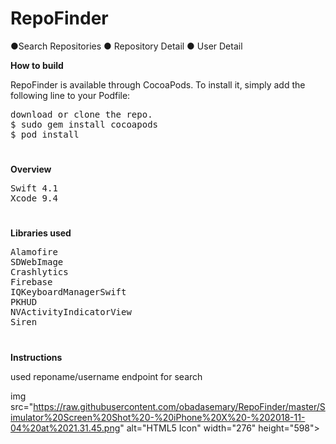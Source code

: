 # RepoFinder
●Search Repositories ● Repository Detail ● User Detail

<b>How to build</b>
<p>RepoFinder is available through CocoaPods. To install it, simply add the following line to your Podfile:</p>
<pre>
download or clone the repo.
$ sudo gem install cocoapods
$ pod install
</pre>

<h1></h1>

<b>Overview</b>
<pre>
Swift 4.1
Xcode 9.4
</pre>

<h1></h1>

<b>Libraries used</b>
<pre>
Alamofire
SDWebImage
Crashlytics
Firebase
IQKeyboardManagerSwift
PKHUD
NVActivityIndicatorView
Siren
</pre>

<h1></h1>

<b>Instructions</b>

used reponame/username endpoint for search

img src="https://raw.githubusercontent.com/obadasemary/RepoFinder/master/Simulator%20Screen%20Shot%20-%20iPhone%20X%20-%202018-11-04%20at%2021.31.45.png" alt="HTML5 Icon" width="276" height="598">

